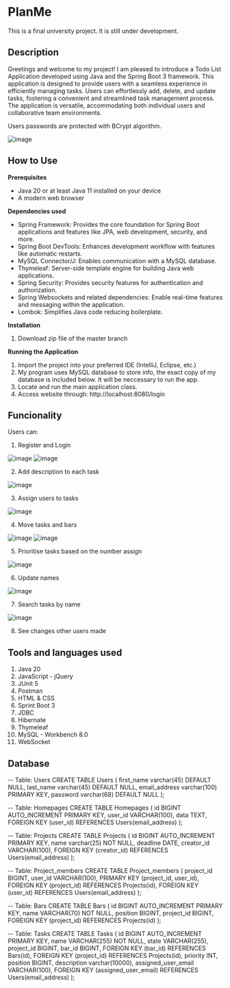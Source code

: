 # PlanMe
This is a final university project. It is still under development. 
## Description

Greetings and welcome to my project! I am pleased to introduce a Todo List Application developed using Java and the Spring Boot 3 framework. This application is designed to provide users with a seamless experience in efficiently managing tasks. Users can effortlessly add, delete, and update tasks, fostering a convenient and streamlined task management process. The application is versatile, accommodating both individual users and collaborative team environments. 


Users passwords are protected with BCrypt algorithm.

![image](https://github.com/dawid3201/PlanMe/assets/42513264/5282f80a-2dcd-4149-8a52-514c1b7549a4)

## How to Use

**Prerequisites**

* Java 20 or at least Java 11 installed on your device
* A modern web browser

**Dependencies used**

- Spring Framework: Provides the core foundation for Spring Boot applications and features like JPA, web development, security, and more.
- Spring Boot DevTools: Enhances development workflow with features like automatic restarts.
- MySQL Connector/J: Enables communication with a MySQL database.
- Thymeleaf: Server-side template engine for building Java web applications.
- Spring Security: Provides security features for authentication and authorization.
- Spring Websockets and related dependencies: Enable real-time features and messaging within the application.
- Lombok: Simplifies Java code reducing boilerplate.

**Installation**

1. Download zip file of the master branch

**Running the Application**

1) Import the project into your preferred IDE (IntelliJ, Eclipse, etc.)
2) My program uses MySQL database to store info, the exact copy of my database is included below. It will be neccessary to run the app.
3) Locate and run the main application class.
4) Access website through: http://localhost:8080/login


## Funcionality
Users can:
1) Register and Login

![image](https://github.com/dawid3201/PlanMe/assets/42513264/fb95c55e-9451-401c-992c-8b75e0d350ac)
![image](https://github.com/dawid3201/PlanMe/assets/42513264/0c3d2669-7351-4070-943c-912078d58821)

2) Add description to each task

![image](https://github.com/dawid3201/PlanMe/assets/42513264/2b67dc33-cc87-4f9a-86b6-4988557ddda5)

3) Assign users to tasks

![image](https://github.com/dawid3201/PlanMe/assets/42513264/52403b4f-dee4-4f13-b899-60a9ce40d271)

4) Move tasks and bars

![image](https://github.com/dawid3201/PlanMe/assets/42513264/9cf97e13-71bf-40d1-8679-11caf8f63fc9)
![image](https://github.com/dawid3201/PlanMe/assets/42513264/f44ced80-1e41-428c-aed0-b9d466a55e46)

5) Prioritise tasks based on the number assign

![image](https://github.com/dawid3201/PlanMe/assets/42513264/4363e48e-f4c6-4834-aa6c-4af96b1aaf37)

6) Update names

![image](https://github.com/dawid3201/PlanMe/assets/42513264/d7c3e206-d446-4d0a-88de-7fc4a6caa58d)

7) Search tasks by name

![image](https://github.com/dawid3201/PlanMe/assets/42513264/18926c13-cb71-4b7c-ab5d-70ff2383679f)

8) See changes other users made

## Tools and languages used 
1) Java 20
2) JavaScript - jQuery
3) JUnit 5
4) Postman
5) HTML & CSS
6) Sprint Boot 3
7) JDBC
8) Hibernate 
9) Thymeleaf
10) MySQL - Workbench 8.0
11) WebSocket

## Database

-- Table: Users
CREATE TABLE Users (
  first_name varchar(45) DEFAULT NULL,
  last_name varchar(45) DEFAULT NULL,
  email_address varchar(100) PRIMARY KEY,
  password varchar(68) DEFAULT NULL
);

-- Table: Homepages
CREATE TABLE Homepages (
  id BIGINT AUTO_INCREMENT PRIMARY KEY,
  user_id VARCHAR(100),
  data TEXT,
  FOREIGN KEY (user_id) REFERENCES Users(email_address)
);

-- Table: Projects
CREATE TABLE Projects (
  id BIGINT AUTO_INCREMENT PRIMARY KEY,
  name varchar(25) NOT NULL,
  deadline DATE,
  creator_id VARCHAR(100),
  FOREIGN KEY (creator_id) REFERENCES Users(email_address)
);

-- Table: Project_members
CREATE TABLE Project_members (
  project_id BIGINT,
  user_id VARCHAR(100),
  PRIMARY KEY (project_id, user_id),
  FOREIGN KEY (project_id) REFERENCES Projects(id),
  FOREIGN KEY (user_id) REFERENCES Users(email_address)
);

-- Table: Bars 
CREATE TABLE Bars (
  id BIGINT AUTO_INCREMENT PRIMARY KEY,
  name VARCHAR(70) NOT NULL,
  position BIGINT,
  project_id BIGINT,
  FOREIGN KEY (project_id) REFERENCES Projects(id)
);

-- Table: Tasks
CREATE TABLE Tasks (
  id BIGINT AUTO_INCREMENT PRIMARY KEY,
  name VARCHAR(255) NOT NULL,
  state VARCHAR(255),
  project_id BIGINT,
  bar_id BIGINT,
  FOREIGN KEY (bar_id) REFERENCES Bars(id),
  FOREIGN KEY (project_id) REFERENCES Projects(id),
  priority INT,
  position BIGINT,
  description varchar(10000), 
  assigned_user_email VARCHAR(100),
  FOREIGN KEY (assigned_user_email) REFERENCES Users(email_address)
);




